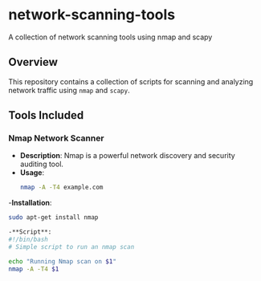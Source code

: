 # network-scanning-tools
A collection of network scanning tools using nmap and scapy

## Overview
This repository contains a collection of scripts for scanning and analyzing network traffic using `nmap` and `scapy`.

## Tools Included

### Nmap Network Scanner
- **Description**: Nmap is a powerful network discovery and security auditing tool.
- **Usage**:
  ```sh
  nmap -A -T4 example.com
-**Installation**:
  ```sh
  sudo apt-get install nmap

-**Script**:
#!/bin/bash
# Simple script to run an nmap scan

echo "Running Nmap scan on $1"
nmap -A -T4 $1









   
